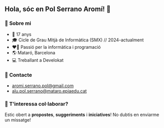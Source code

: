 ## Hola, sóc en Pol Serrano Aromí! 👋

### 👤 **Sobre mi** 
- 🎂 17 anys
- 🎓 Cicle de Grau Mitjà de Informàtica (SMX) // 2024-actualment
- ❤️‍🔥 Passió per la informàtica i programació
- 🌎 Mataró, Barcelona
- 💻 Treballant a Develokat

### 📓 **Contacte** 

- aromi.serrano.pol@gmail.com
- alu.pol.serrano@mataro.epiaedu.cat

### 👀 **T’interessa col·laborar?**  
Estic obert a **propostes**, **suggeriments** i **iniciatives**! No dubtis en enviarme un missatge!
